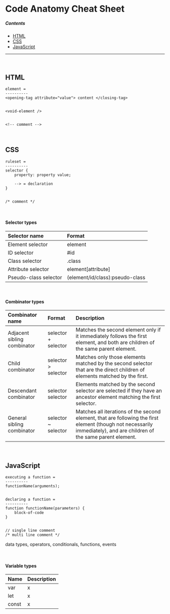 # Code Anatomy Cheat Sheet

##### Contents
- [HTML](#html)
- [CSS](#css)
- [JavaScript](#javascript)

---

<br />

## HTML
```
element =
----------
<opening-tag attribute="value"> content </closing-tag>


<void-element />


<!-- comment -->
```

<br />

## CSS
```
ruleset =
----------
selector {
    property: property value;
    
    --> = declaration
}


/* comment */
```

<br />

#### Selector types
| Selector name | Format |
|:-|:-|
| Element selector | element |
| ID selector | #id |
| Class selector | .class |
| Attribute selector | element[attribute] |
| Pseudo-class selector | (element/id/class):pseudo-class |

<br />

#### Combinator types
| Combinator name | Format | Description |
|:-|:-|:-|
| Adjacent sibling combinator | selector + selector | Matches the second element only if it immediately follows the first element, and both are children of the same parent element. |
| Child combinator | selector > selector | Matches only those elements matched by the second selector that are the direct children of elements matched by the first. |
| Descendant combinator | selector selector | Elements matched by the second selector are selected if they have an ancestor element matching the first selector. |
| General sibling combinator | selector ~ selector | Matches all iterations of the second element, that are following the first element (though not necessarily immediately), and are children of the same parent element. |

<br />

## JavaScript
```
executing a function =
----------
functionName(arguments);


declaring a function =
----------
function functionName(parameters) {
    block-of-code
}


// single line comment
/* multi line comment */
```

data types, operators, conditionals, functions, events

<br />

#### Variable types
| Name | Description |
|:-|:-|
| var | x |
| let | x |
| const | x |
